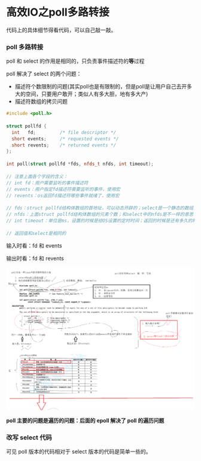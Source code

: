 # 高效IO之poll多路转接

代码上的具体细节得看代码，可以自己敲一敲。


### poll 多路转接

poll 和 select 的作用是相同的，只负责事件描述符的**等**过程

poll 解决了 select 的两个问题：
- 描述符个数限制的问题(其实poll也是有限制的，但是poll是让用户自己去开多大的空间，只要用户敢开；类似人有多大胆，地有多大产)
- 描述符数组的拷贝问题


```cpp
#include <poll.h>

struct pollfd {
  int   fd;         /* file descriptor */
  short events;     /* requested events */
  short revents;    /* returned events */
};

int poll(struct pollfd *fds, nfds_t nfds, int timeout);

// 注意上面各个字段的含义：
// int fd：用户需要监听的事件描述符
// events：用户指定fd描述符需要监听的事件，使用宏
// revents：os返回fd描述符哪些事件就绪了，使用宏

// fds：struct pollfd结构体数组的首地址，可以动态开辟的；select是一个静态的数组
// nfds：上面struct pollfd结构体数组的元素个数；和select中的nfds是不一样的意思
// int timeout：单位是ms，设置的时候是给OS设置的定时时间；返回的时候是还有多久的时间没有定时完(类似sleep函数，alarm函数等；和select的结构体输入输出参数不同，但是效果相同)

// 返回值和select是相同的
```

输入时看：fd 和 events

输出时看：fd 和 revents


![Alt text](image.png)


**poll 主要的问题是遍历的问题：后面的 epoll 解决了 poll 的遍历问题**


### 改写 select 代码

可见 poll 版本的代码相对于 select 版本的代码是简单一些的。
